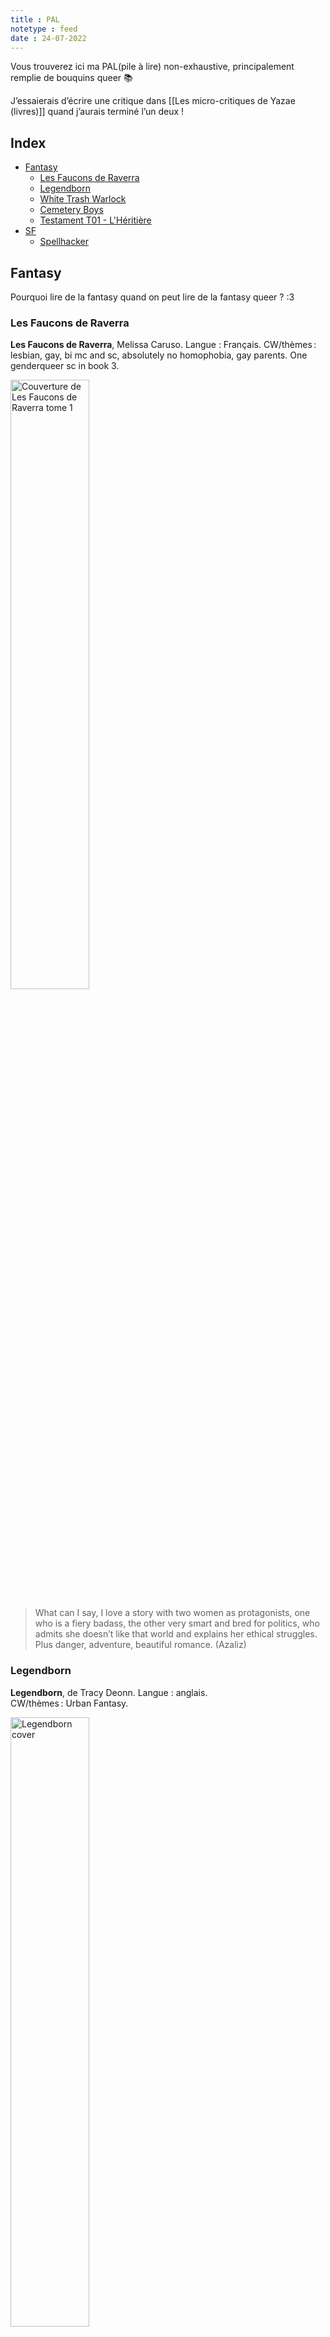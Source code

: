 ```yaml
---
title : PAL
notetype : feed
date : 24-07-2022
---
```


Vous trouverez ici ma PAL(pile à lire) non-exhaustive, principalement remplie de bouquins queer 📚  

J’essaierais d’écrire une critique dans [[Les micro-critiques de Yazae (livres)]] quand j’aurais terminé l’un deux !

## Index
<!-- TOC titleSize:2 tabSpaces:2 depthFrom:1 depthTo:3 withLinks:1 updateOnSave:1 orderedList:0 skip:1 title:0 charForUnorderedList:* -->
* [Fantasy](#fantasy)
  * [Les Faucons de Raverra](#les-faucons-de-raverra)
  * [Legendborn](#legendborn)
  * [White Trash Warlock](#white-trash-warlock)
  * [Cemetery Boys](#cemetery-boys)
  * [Testament T01 - L'Héritière](#testament-t01---lhéritière)
* [SF](#sf)
  * [Spellhacker](#spellhacker)
<!-- /TOC -->

## Fantasy
Pourquoi lire de la fantasy quand on peut lire de la fantasy queer ? :3

### Les Faucons de Raverra
**Les Faucons de Raverra**, Melissa Caruso. Langue : Français.
CW/thèmes : lesbian, gay, bi mc and sc, absolutely no homophobia, gay parents. One genderqueer sc in book 3.

<img src="../assets/img/PAL/les-faucons-de-raverra-T1_cover.jpg" alt="Couverture de Les Faucons de Raverra tome 1" width="50%"/>

  >  What can I say, I love a story with two women as protagonists, one who is a fiery badass, the other very smart and bred for politics, who admits she doesn’t like that world and explains her ethical struggles. Plus danger, adventure, beautiful romance. (Azaliz)


### Legendborn
**Legendborn**, de Tracy Deonn. Langue : anglais.  
CW/thèmes : Urban Fantasy.

<img src="../assets/img/PAL/legendborn_cover.jpg" alt="Legendborn cover" width="50%"/>

> The main characters in Legendborn aren’t LGBT (well, there’s a thing but I’m not going to say anything because spoilers, darling) but a good many of the characters surrounding them are. And while there have been reams of Round Table slash fic written through the ages, what I appreciated most about the way Deonn included LGBT content is that she simply…included it. The Scions in Legendborn may be interacting with extremely conservative and traditional personalities from long ago, and while those personalities certainly have some traction in terms of control, neither the Scions nor the other members of their courts are about to get steamrolled by outdated mores and cultural hangups where sexuality and gender identity are concerned. Alas, some of them aren’t as progressive about race, but that’s a different post.

### White Trash Warlock
**White Trash Warlock** de David R. Slayton. Langue : anglais.  
CW/thèmes : Urban Fantasy.

<img src="../assets/img/PAL/white-trash-warlock_cover.jpg" alt="White Trash Warlock cover" width="50%"/>

> Adam Binder’s family would rather have him involuntarily committed to a mental health facility than believe in his magical abilities. They aren’t all that much more accepting about the fact Adam is gay. Adam is pretty sure that’s just the way it is.
>
> He’s proven wrong, however, when he meets Vic, a police officer who becomes accidentally embroiled in Adam’s efforts to thwart the eldritch horror hovering over Denver. Vic hasn’t considered the fact he might be bi, before but finds himself attracted to Adam and without any drama whatsoever, thinks: ah. Okay. Bi. Cool. His family meets Adam and thinks, What a sweetheart. Glad Vic found him. Sum total. That’s not to say the two men figuring one another out and navigating a potential relationship is simple or without nuance; it means they can continue their efforts to prevent the apocalypse while they do it.

### Cemetery Boys
**Cemetery Boys** de Aiden Thomas. Langue : anglais.  
CW/thèmes : Urban Fantasy.

<img src="../assets/img/PAL/cemetery-boys_cover.jpg" alt="Cemetery Boys cover" width="50%"/>

> One of the things I loved most about this LGBT urban fantasy is the fact that while Yadriel’s family may have difficulties accepting the fact he’s trans, his deity never does (not a spoiler, it’s in the first chapter). While that might not be enough for Yadriel, it does help him believe he deserves his place in the world and grant him the confidence he needs for his journey.
>
> I also adore Julian’s deep acceptance of the fact he’s gay; it’s not something we see in bad boy, macho characters on the regular and it’s so damn special, both as a reader who didn’t insist on her parents working to understand “bi” and later “pan” because she was just too tired of being judged, and as a parent who wants her kids to know they can be anything and anyone they damn want.

### Testament T01 - L'Héritière  
**Testament T01 - L'Héritière**, de Jeanne-A. Debats. Langue : français.  
CW/thèmes :  Urban Fantasy

<img src="../assets/img/PAL/testament-T1_cover.jpg" alt="Couverture de Testament T01 - l'Héritière" width="50%"/>


> Je m'appelle Agnès Cleyre et je suis orpheline. De ma mère sorcière, j'ai hérité du don de voir les fantômes. Plutôt une malédiction qui m'a obligée à vivre recluse, à l'abri de la violence des sentiments des morts. Mais depuis le jour où mon oncle notaire m'a prise sous son aile, ma vie a changé. Contrairement aux apparences, le quotidien de l'étude qu'il dirige n'est pas de tout repos : vampires, loups-garous, sirènes... A croire que tout l'Alter Monde a une succession à gérer ! Moi qui voulais de l'action, je ne suis pas déçue... Et le beau Navarre n'y est peut-être pas étranger.

## SF  

### Spellhacker  
**Spellhacker**, de MK England. Langue : anglais.  
CW/thèmes : nb mc, mc with chronic illness, queer mc  

<img src="../assets/img/PAL/spellhacker.jpg" alt="Spellhacker cover" width="50%"/>

  >  set in a world with tech and magic, really really cool, one of the main character is non binary and has a chronic illness <3 There are a few annoying thing in this book plot wise as the author is at the very beginning of her career I think and I wish it would have gone through a few more rounds of editing but overall I really loved it!!! (Loke)

  > Can only agree with Loke! The universe is really really cool, it’s sort of a dystopia with magic that can be used either organically or via technology, and it’s fascinating! I’ve got a big beef with the mc who’s always angry at her friends with no reason, but the overal book felt like a good heist movie. (Azaliz)


-----
Édité le 24-07-2022.  
Tags : Liste, Livres, Queer
